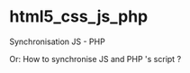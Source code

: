 html5_css_js_php
================

Synchronisation JS - PHP

Or: How to synchronise JS and PHP 's script ?
